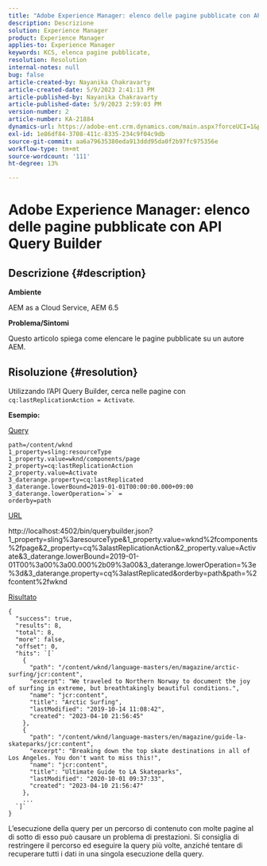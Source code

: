 ```yaml
---
title: "Adobe Experience Manager: elenco delle pagine pubblicate con API Query Builder"
description: Descrizione
solution: Experience Manager
product: Experience Manager
applies-to: Experience Manager
keywords: KCS, elenca pagine pubblicate,
resolution: Resolution
internal-notes: null
bug: false
article-created-by: Nayanika Chakravarty
article-created-date: 5/9/2023 2:41:13 PM
article-published-by: Nayanika Chakravarty
article-published-date: 5/9/2023 2:59:03 PM
version-number: 2
article-number: KA-21884
dynamics-url: https://adobe-ent.crm.dynamics.com/main.aspx?forceUCI=1&pagetype=entityrecord&etn=knowledgearticle&id=162b318b-77ee-ed11-8849-6045bd006079
exl-id: 1e86df84-3708-411c-8335-234c9f04c9db
source-git-commit: aa6a79635380eda913ddd95da0f2b97fc975356e
workflow-type: tm+mt
source-wordcount: '111'
ht-degree: 13%

---
```


# Adobe Experience Manager: elenco delle pagine pubblicate con API Query Builder

## Descrizione {#description}


<b>Ambiente</b>

AEM as a Cloud Service, AEM 6.5

<b>Problema/Sintomi</b>

Questo articolo spiega come elencare le pagine pubblicate su un autore AEM.


## Risoluzione {#resolution}


Utilizzando l’API Query Builder, cerca nelle pagine con `cq:lastReplicationAction = Activate`.

<b>Esempio:</b>

<u>Query</u>


```
path=/content/wknd
1_property=sling:resourceType
1_property.value=wknd/components/page
2_property=cq:lastReplicationAction
2_property.value=Activate
3_daterange.property=cq:lastReplicated
3_daterange.lowerBound=2019-01-01T00:00:00.000+09:00
3_daterange.lowerOperation=`>` =
orderby=path
```


<u>URL</u>

http://localhost:4502/bin/querybuilder.json?1_property=sling%3aresourceType&amp;1_property.value=wknd%2fcomponents%2fpage&amp;2_property=cq%3alastReplicationAction&amp;2_property.value=Activate&amp;3_daterange.lowerBound=2019-01-01T00%3a00%3a00.000%2b09%3a00&amp;3_daterange.lowerOperation=%3e%3d&amp;3_daterange.property=cq%3alastReplicated&amp;orderby=path&amp;path=%2fcontent%2fwknd

<u>Risultato</u>


```
{
  "success": true,
  "results": 8,
  "total": 8,
  "more": false,
  "offset": 0,
  "hits": `[` 
    {
      "path": "/content/wknd/language-masters/en/magazine/arctic-surfing/jcr:content",
      "excerpt": "We traveled to Northern Norway to document the joy of surfing in extreme, but breathtakingly beautiful conditions.",
      "name": "jcr:content",
      "title": "Arctic Surfing",
      "lastModified": "2019-10-14 11:08:42",
      "created": "2023-04-10 21:56:45"
    },
    {
      "path": "/content/wknd/language-masters/en/magazine/guide-la-skateparks/jcr:content",
      "excerpt": "Breaking down the top skate destinations in all of Los Angeles. You don't want to miss this!",
      "name": "jcr:content",
      "title": "Ultimate Guide to LA Skateparks",
      "lastModified": "2020-10-01 09:37:33",
      "created": "2023-04-10 21:56:47"
    },
    ...
  `]` 
}
```


L’esecuzione della query per un percorso di contenuto con molte pagine al di sotto di esso può causare un problema di prestazioni. Si consiglia di restringere il percorso ed eseguire la query più volte, anziché tentare di recuperare tutti i dati in una singola esecuzione della query.

